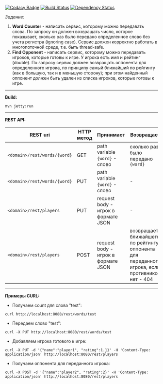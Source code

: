 [![Codacy Badge](https://api.codacy.com/project/badge/Grade/44295576ab5e44c1b9b3524d78b69b67)](https://www.codacy.com/app/vlad-kucher/spribe?utm_source=github.com&amp;utm_medium=referral&amp;utm_content=vlad-kucher/spribe&amp;utm_campaign=Badge_Grade)
[![Build Status](https://travis-ci.org/vlad-kucher/spribe.svg?branch=master)](https://travis-ci.org/vlad-kucher/spribe)
[![Dependency Status](https://www.versioneye.com/user/projects/5a0236cd15f0d72ed30311b0/badge.svg?style=flat-square)](https://www.versioneye.com/user/projects/5a0236cd15f0d72ed30311b0)

*Задание:*

1.	**Word Counter** - написать сервис, которому можно передавать слова. По запросу он должен возвращать число, которое показывает, сколько раз было передано определенное слово без учета регистра (ignoring case). Сервис должен корректно работать в многопоточной среде, т.е. быть thread-safe.
2.	**Find Opponent** - написать сервис, которому можно передавать игроков, которые готовы к игре. У игрока есть имя и рейтинг (double). По запросу сервис должен возвращать оппонента для определенного игрока, по принципу самый ближайший по рейтингу (как в большую, так и в меньшую сторону); при этом найденный оппонент должен быть удален из списка игроков, которые готовы к игре.

-----------------------------
**Build:**

`mvn jetty:run`

-----------------------------
**REST API:**

REST uri     |    HTTP метод | Принимает | Возвращает
------------ | -------------- | ---------------  | ---------------
`<domain>/rest/words/{word}` | GET | path variable `{word}` - слово | сколько раз было передано `{word}`
`<domain>/rest/words/{word}`| PUT | path variable `{word}` - слово | - 
`<domain>/rest/players`| PUT | request body - игрок в формате JSON | - 
`<domain>/rest/players`| POST | request body - игрок в формате JSON | возвращает ближайшего по рейтингу оппонента для переданного игрока, если противников нет - 404

-----------------------------
**Примеры CURL:**

* Получаем count для слова "test":

`curl http://localhost:8080/rest/words/test`
* Передаем слово "test":

`curl -X PUT http://localhost:8080/rest/words/test`
* Добавляем игрока готового к игре:

`curl -X PUT -d '{"name":"player1", "rating":1.1}' -H 'Content-Type: application/json' http://localhost:8080/rest/players`
* Получаем оппонента для переданного игрока:

`curl -X POST -d '{"name":"player2", "rating":2}' -H 'Content-Type: application/json' http://localhost:8080/rest/players`